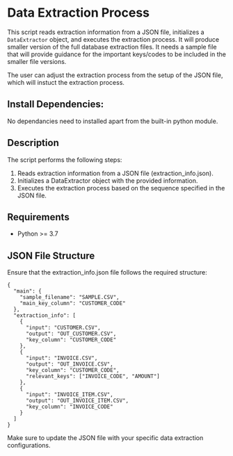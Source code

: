 
# Data Extraction Process

This script reads extraction information from a JSON file, initializes a `DataExtractor` object, and executes the extraction process.
It will produce smaller version of the full database extraction files. It needs a sample file that will provide guidance for the
important keys/codes to be included in the smaller file versions.

The user can adjust the extraction process from the setup of the JSON file, which will instuct the
extraction process.

## Install Dependencies:

   No dependancies need to installed apart from the built-in python module.

## Description
The script performs the following steps:

1. Reads extraction information from a JSON file (extraction_info.json).
2. Initializes a DataExtractor object with the provided information.
3. Executes the extraction process based on the sequence specified in the JSON file.

## Requirements
* Python >= 3.7

## JSON File Structure
Ensure that the extraction_info.json file follows the required structure:
```
{
  "main": {
    "sample_filename": "SAMPLE.CSV",
    "main_key_column": "CUSTOMER_CODE"
  },
  "extraction_info": [
    {
      "input": "CUSTOMER.CSV",
      "output": "OUT_CUSTOMER.CSV",
      "key_column": "CUSTOMER_CODE"
    },
    {
      "input": "INVOICE.CSV",
      "output": "OUT_INVOICE.CSV",
      "key_column": "CUSTOMER_CODE",
      "relevant_keys": ["INVOICE_CODE", "AMOUNT"]
    },
    {
      "input": "INVOICE_ITEM.CSV",
      "output": "OUT_INVOICE_ITEM.CSV",
      "key_column": "INVOICE_CODE"
    }
  ]
}
```
Make sure to update the JSON file with your specific data extraction configurations.

